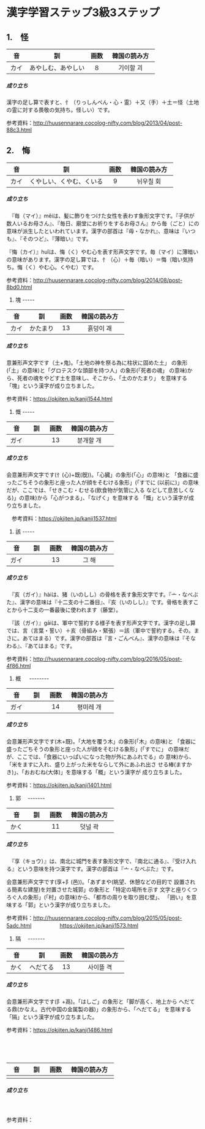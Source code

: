 漢字学習ステップ3級3ステップ
============================

1.　怪
------

| 音 　 | 訓 　              | 画数 | 韓国の読み方　 |
|:-----:|:------------------:|:----:|:--------------:|
| カイ  | あやしむ、あやしい |  ８  |   기이할 괴    |

##### 成り立ち

漢字の足し算で表すと、忄（りっしんべん・心・霊）＋又（手）＋土＝怪（土地の霊に対する畏敬の気持ち。怪しい）です。

参考資料：http://huusennarare.cocolog-nifty.com/blog/2013/04/post-88c3.html

2.　悔
------

| 音 　 | 訓 　                    | 画数 | 韓国の読み方　 |
|:-----:|:------------------------:|:----:|:--------------:|
| カイ  | くやしい、くやむ、くいる |  9   |   뉘우칠 회    |

##### 成り立ち

　『毎（マイ）』měiは、髪に飾りをつけた女性を表わす象形文字です。『子供が数人いるお母さん』、『毎日、廟堂にお祈りをするお母さん』から毎（ごと）にの意味が派生したといわれています。漢字の部首は『毋・なかれ』、意味は『いつも』、『そのつど』、『薄暗い』です。

『悔（カイ）』huǐは、悔（く）やむ心を表す形声文字です。毎（マイ）に薄暗いの意味があります。漢字の足し算では、忄（心）＋毎（暗い）＝悔（暗い気持ち。悔（く）やむ心。くやむ）です。

参考資料：http://huusennarare.cocolog-nifty.com/blog/2014/08/post-8bd0.html

1.	塊 -----

| 音 　 | 訓 　    | 画数 | 韓国の読み方　 |
|:-----:|:--------:|:----:|:--------------:|
| カイ  | かたまり |  13  |   흙덩이 괘    |

##### 成り立ち

意兼形声文字です（土+鬼)。「土地の神を祭る為に柱状に固めた土」 の象形(「土」の意味)と「グロテスクな頭部を持つ人」の象形(「死者の魂」 の意味)から、死者の魂をやどす土を意味し、そこから、「土のかたまり」 を意味する「塊」という漢字が成り立ちました。

参考資料：https://okjiten.jp/kanji1544.html

1.	慨 -----

| 音 　 | 訓 　 | 画数 | 韓国の読み方　 |
|:-----:|:-----:|:----:|:--------------:|
| ガイ  |       |  13  |   분개할 개    |

##### 成り立ち

会意兼形声文字です(忄(心)+既(旣))。「心臓」の象形(「心」の意味)と 「食器に盛ったごちそうの象形と座った人が顔をそむける象形」(「すでに (以前に)」の意味だが、ここでは、「せきこむ・むせる(飲食物が気管に入る などして息苦しくなる)」の意味)から「心がつまる」、「なげく」を意味する 「慨」という漢字が成り立ちました。

　参考資料：https://okjiten.jp/kanji1537.html

1.	該 -----

| 音 　 | 訓 　 | 画数 | 韓国の読み方　 |
|:-----:|:-----:|:----:|:--------------:|
| ガイ  |  　   |  13  |     그 해      |

##### 成り立ち

　『亥（ガイ）』hàiは、猪（いのしし）の骨格を表す象形文字です。『亠・なべぶた』、漢字の意味は『十二支の十二番目』、『亥（いのしし）』です。骨格を表すことから十二支の一番最後に使われます（藤堂）。

　『該（ガイ）』gāiは、軍中で誓約する様子を表す形声文字です。漢字の足し算では、言（言葉・誓い）＋亥（骨組み・緊張）＝該（軍中で誓約する。その。まさに。あてはまる）です。漢字の部首は『言・ごんべん』、漢字の意味は『そなわる』、『あてはまる』です。

参考資料：http://huusennarare.cocolog-nifty.com/blog/2016/05/post-4f86.html

1.	概 　 --------

| 音 　 | 訓 　 | 画数 | 韓国の読み方　 |
|:-----:|:-----:|:----:|:--------------:|
| ガイ  |       |  14  |   평미레 개    |

##### 成り立ち

会意兼形声文字です(木+既)。「大地を覆う木」の象形(「木」の意味)と 「食器に盛ったごちそうの象形と座った人が顔をそむける象形」(「すでに」 の意味だが、ここでは、「食器にいっぱいになった物が外にあふれでる」の 意味)から、「米をますに入れ、盛り上がった米をならして外にあふれ出さ せる棒(ますかき)」、「おおむね(大体)」を意味する「概」という漢字が 成り立ちました。

参考資料：https://okjiten.jp/kanji1401.html

1.	郭　 -------

| 音 　 | 訓 　 | 画数 | 韓国の読み方　 |
|:-----:|:-----:|:----:|:--------------:|
| かく  |       |  11  |    덧널 곽     |

##### 成り立ち

　『享（キョウ）』は、南北に城門を表す象形文字で、『南北に通る』、『受け入れる』という意味を持つ漢字です。漢字の部首は『亠・なべぶた』です。

会意兼形声文字です(享+阝(邑))。「あずまや(眺望、休憩などの目的で 設置される簡素な建屋)を対置させた城郭」の象形と「特定の場所を示す 文字と座りくつろぐ人の象形」(「村」の意味)から、「都市の周りを取り囲む壁」、 「囲い」を意味する「郭」という漢字が成り立ちました。

参考資料：http://huusennarare.cocolog-nifty.com/blog/2015/05/post-5adc.html 　　　　　https://okjiten.jp/kanji1573.html

1.	隔　 -------

| 音 　 | 訓 　    | 画数 | 韓国の読み方　 |
|:-----:|:--------:|:----:|:--------------:|
| かく  | へだてる |  13  |   사이뜰 격    |

##### 成り立ち

会意兼形声文字です(阝+鬲)。「はしご」の象形と「脚が高く、地上から へだてる鼎(かなえ。古代中国の金属製の器)」の象形から、「へだてる」 を意味する「隔」という漢字が成り立ちました。

参考資料：https://okjiten.jp/kanji1486.html

　
--

| 音 　 | 訓 　 | 画数 | 韓国の読み方　 |
|:-----:|:-----:|:----:|:--------------:|
|       |       |      |                |

##### 成り立ち

　

参考資料：
